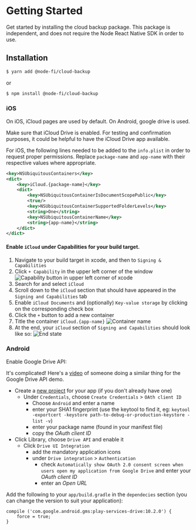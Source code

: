 # Getting Started

Get started by installing the cloud backup package. This package is independent, and does not require the Node React Native SDK in order to use.

## Installation

```bash
$ yarn add @node-fi/cloud-backup
```

or

```bash
$ npm install @node-fi/cloud-backup
```

### iOS

On iOS, iCloud pages are used by default. On Android, google drive is used.

Make sure that iCloud Drive is enabled. For testing and confirmation purposes, it could be helpful to have the iCloud Drive app available.

For iOS, the following lines needed to be added to the `info.plist` in order to request proper permissions. Replace `package-name` and `app-name` with their respective values where appropriate.

```xml
<key>NSUbiquitousContainers</key>
<dict>
    <key>iCloud.{package-name}</key>
    <dict>
        <key>NSUbiquitousContainerIsDocumentScopePublic</key>
        <true/>
        <key>NSUbiquitousContainerSupportedFolderLevels</key>
        <string>One</string>
        <key>NSUbiquitousContainerName</key>
        <string>{app-name}</string>
    </dict>
</dict>
```

#### Enable `iCloud` under Capabilities for your build target.

1. Navigate to your build target in xcode, and then to `Signing & Capabilities`
2. Click `+ Capability` in the upper left corner of the window
   ![Capability button in upper left corner of xcode](/img/cloud-backup-ios/upper-left-capability.png)
3. Search for and select `iCloud`
4. Scroll down to the `iCloud` section that should have appeared in the `Signing and Capabilities` tab
5. Enable `iCloud Documents` and (optionally) `Key-value storage` by clicking on the corresponding check box
6. Click the `+` button to add a new container
7. Title the container `iCloud.{app-name}`
   ![Container name](/img/cloud-backup-ios/new-container.png)
8. At the end, your `iCloud` section of `Signing and Capabilities` should look like so:
   ![End state](/img/cloud-backup-ios/end-state.png)

### Android

Enable Google Drive API:

It's complicated! Here's a [video](https://www.youtube.com/watch?v=RezC1XP6jcs&feature=youtu.be&t=3m55s) of someone doing a similar thing for the Google Drive API demo.

- Create a [new project](https://console.developers.google.com/apis/dashboard) for your app (if you don't already have one)
  - Under `Credentials`, choose `Create Credentials` > `OAth client ID`
    - Choose `Android` and enter a name
    - enter your SHA1 fingerprint (use the keytool to find it, eg: `keytool -exportcert -keystore path-to-debug-or-production-keystore -list -v`)
    - enter your package name (found in your manifest file)
    - copy the _OAuth client ID_
- Click Library, choose `Drive API` and enable it
  - Click `Drive UI Integration`
    - add the mandatory application icons
    - under `Drive integration` > `Authentication`
      - check `Automatically show OAuth 2.0 consent screen when users open my application from Google Drive` and enter your _OAuth client ID_
      - enter an _Open URL_

Add the following to your `app/build.gradle` in the `dependecies` section (you can change the version to suit your application):

    compile ('com.google.android.gms:play-services-drive:10.2.0') {
        force = true;
    }

